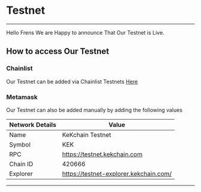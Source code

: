 
# Testnet
___
Hello Frens We are Happy to announce That Our Testnet is Live. 

## How to access Our Testnet

### Chainlist
Our Testnet can be added via Chainlist Testnets [Here](https://chainlist.org/) 


### Metamask
Our Testnet can also be added manually by adding the following values

|Network Details|Value|
|---------------|-----|
|Name|KeKchain Testnet|
|Symbol|KEK|
|RPC|https://testnet.kekchain.com|
|Chain ID|420666|
|Explorer|https://testnet-explorer.kekchain.com/|


___
